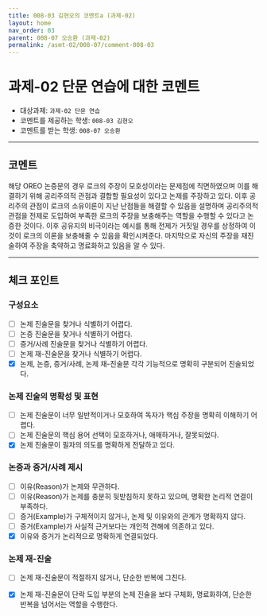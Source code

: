 ```yaml
---
title: 008-03 김현오의 코멘트a (과제-02) 
layout: home
nav_order: 03
parent: 008-07 오승환 (과제-02)
permalink: /asmt-02/008-07/comment-008-03
---
```


# 과제-02 단문 연습에 대한 코멘트

- 대상과제: `과제-02 단문 연습`
- 코멘트를 제공하는 학생: `008-03 김현오` 
- 코멘트를 받는 학생: `008-07 오승환` 

---

## 코멘트

해당 OREO 논증문의 경우 로크의 주장이 모호성이라는 문제점에 직면하였으며 이를 해결하기 위해 공리주의적 관점과 결합할 필요성이 있다고 논제를 주장하고 있다. 이후 공리주의 관점이 로크의 소유이론이 지난 난점들을 해결할 수 있음을 설명하며 공리주의적 관점을 전제로 도입하여 부족한 로크의 주장을 보충해주는 역할을 수행할 수 있다고 논증한 것이다. 이후 공유지의 비극이라는 예시를 통해 전제가 거짓일 경우를 상정하여 이것이 로크의 이론을 보충해줄 수 있음을 확인시켜준다. 마지막으로 자신의 주장을 재진술하여 주장을 축약하고 명료화하고 있음을 알 수 있다.

---

## 체크 포인트

### **구성요소**
- [ ] 논제 진술문을 찾거나 식별하기 어렵다.
- [ ] 논증 진술문을 찾거나 식별하기 어렵다.
- [ ] 증거/사례 진술문을 찾거나 식별하기 어렵다.
- [ ] 논제 재-진술문을 찾거나 식별하기 어렵다.
- [x] 논제, 논증, 증거/사례, 논제 재-진술문 각각 기능적으로 명확히 구분되어 진술되었다.

### **논제 진술의 명확성 및 표현**  
- [ ] 논제 진술문이 너무 일반적이거나 모호하여 독자가 핵심 주장을 명확히 이해하기 어렵다.  
- [ ] 논제 진술문의 핵심 용어 선택이 모호하거나, 애매하거나, 잘못되었다.  
- [x] 논제 진술문이 필자의 의도를 명확하게 전달하고 있다.  

### **논증과 증거/사례 제시**  
- [ ] 이유(Reason)가 논제와 무관하다.
- [ ] 이유(Reason)가 논제를 충분히 뒷받침하지 못하고 있으며, 명확한 논리적 연결이 부족하다.  
- [ ] 증거(Example)가 구체적이지 않거나, 논제 및 이유와의 관계가 명확하지 않다. 
- [ ] 증거(Example)가 사실적 근거보다는 개인적 견해에 의존하고 있다.  
- [x] 이유와 증거가 논리적으로 명확하게 연결되었다.  

### **논제 재-진술**  
- [ ] 논제 재-진술문이 적절하지 않거나, 단순한 반복에 그친다.   
- [x] 논제 재-진술문이 단락 도입 부분의 논제 진술을 보다 구체화, 명료화하여, 단순한 반복을 넘어서는 역할을 수행한다.  

